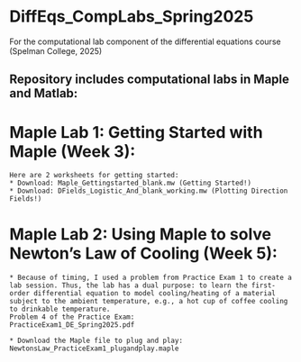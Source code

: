 # DiffEqs_CompLabs_Spring2025
For the computational lab component of the differential equations course (Spelman College, 2025)

## Repository includes computational labs in Maple and Matlab: ##

# Maple Lab 1: Getting Started with Maple (Week 3): #
	Here are 2 worksheets for getting started: 
	* Download: Maple_Gettingstarted_blank.mw (Getting Started!)
	* Download: DFields_Logistic_And_blank_working.mw (Plotting Direction Fields!) 

# Maple Lab 2: Using Maple to solve Newton’s Law of Cooling (Week 5): 

	* Because of timing, I used a problem from Practice Exam 1 to create a lab session. Thus, the lab has a dual purpose: to learn the first-order differential equation to model cooling/heating of a material subject to the ambient temperature, e.g., a hot cup of coffee cooling to drinkable temperature.
	Problem 4 of the Practice Exam:
	PracticeExam1_DE_Spring2025.pdf
	
	* Download the Maple file to plug and play:
	NewtonsLaw_PracticeExam1_plugandplay.maple
